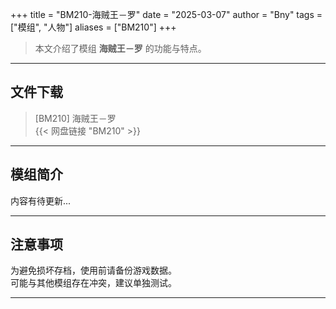+++
title = "BM210-海贼王－罗"
date = "2025-03-07"
author = "Bny"
tags = ["模组", "人物"]
aliases = ["BM210"]
+++

> 本文介绍了模组 **海贼王－罗** 的功能与特点。

---

## 文件下载

> [BM210] 海贼王－罗  
{{< 网盘链接 "BM210" >}}  

---

## 模组简介

>  
内容有待更新...  

---

## 注意事项

>  
为避免损坏存档，使用前请备份游戏数据。  
可能与其他模组存在冲突，建议单独测试。  

---

